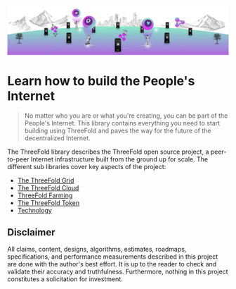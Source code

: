 
![](img/peoples_internet.png)

# Learn how to build the People's Internet

> No matter who you are or what you're creating, you can be part of the People's Internet. This library contains everything you need to start building using ThreeFold and paves the way for the future of the decentralized Internet.

The ThreeFold library describes the ThreeFold open source project, a peer-to-peer Internet infrastructure built from the ground up for scale. The different sub libraries cover key aspects of the project:

- [The ThreeFold Grid](@grid_home)
- [The ThreeFold Cloud](@cloud_home) 
- [ThreeFold Farming](@farming_intro)
- [The ThreeFold Token](@tokens_home)
- [Technology](@technology)

## Disclaimer

All claims, content, designs, algorithms, estimates, roadmaps, specifications, and performance measurements described in this project are done with the author's best effort. It is up to the reader to check and validate their accuracy and truthfulness. Furthermore, nothing in this project constitutes a solicitation for investment.
